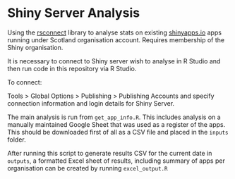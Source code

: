 # Shiny Server Analysis
Using the [rsconnect](https://cran.r-project.org/web/packages/rsconnect/) library to analyse stats on existing [shinyapps.io](https://www.shinyapps.io/) apps running under Scotland organisation account. Requires membership of the Shiny organisation.  

It is necessary to connect to Shiny server wish to analyse in R Studio and then run code in this repository via R Studio.  

To connect:  

Tools > Global Options > Publishing > Publishing Accounts and specify connection information and login details for Shiny Server.

The main analysis is run from `get_app_info.R`. This includes analysis on a manually maintained Google Sheet that was used as a register of the apps. This should be downloaded first of all as a CSV file and placed in the  `inputs` folder.  

After running this script to generate results CSV for the current date in `outputs`, a formatted Excel sheet of results, including summary of apps per organisation can be created by running `excel_output.R`